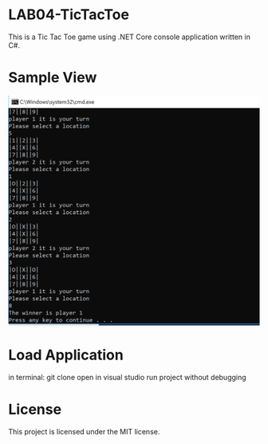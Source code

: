 # LAB04-TicTacToe
This is a Tic Tac Toe game using .NET Core console application written in C#. 
# Sample View
![Sample View](assets/screenshot1.PNG)
# Load Application
in terminal: git clone open in visual studio run project without debugging

# License
This project is licensed under the MIT license.

